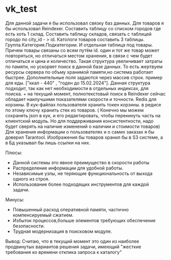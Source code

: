 # vk_test
 Для данной задачи я бы использовал связку баз данных.
 Для товаров я бы использовал Reindexer.
 Составить таблицу со списком городов где есть хоть 1 склад. 
 Составить таблицу складов, связать с таблицей городо по city_id - > id.
 Катологи товаров составить 3 таблицы. Группа.Категория.Подкатегории.  И отдельная таблица под товары. Причем товары связаны со всем путём id. один и тот же товар может повторяться, но отличаться местом хранения, в связи с чем будет отличаться и цена и количество. Такая структура увеличивает затраты по памяти, но ускоряет поиск в данной базе данных. То есть жертвуем ресурсы сервера по объму  хранимой памяти,но система работает быстрее.
 Дополнительные поля задаются через массив строк. пример для еды. ["ккал - 440" , "годен до 15.02.2024"]. Данная структура подходит, так как нет необходимости в отдельных индексах, для поиска. + на текущий момент, полнотекстовый поиск в Reindexer сейчас обладает наилучшими показателями скорости и точности.
 Redis для корзины. В кук-файлах пользователя хранить токен корзины. в редисе по этому ключу хранить стек из товаров. ( Конечно мы можем сохранять json в кук, и его редактировать, чтобы перекинуть часть на клиентский модуль. Но для поддерживания консистентности, надо будет сверять на наличие изменений о наличии и стоимости товаров)
 Для хранения информации о пользователях и о самих заказах я бы доверил Tarantool. Изображения бы товаров хранил бы в S3 системе, а в Бд указывал бы лишь ссылки на них.
 
 
 Плюсы:
 + Данной системы это явное преимущество в скорости работы
 + Распределение информации для удобной работы.
 + Независимые узлы, не теряющие функциональность от выхода одного из строя.
 + Использование более подходящих инструментов для каждой задачи.


 Минусы:
 - Повышенный расход оперативной памяти, частично компенсируемый сжатием.
 - Избыток процессов,больше элементов требующих обеспечение безопасности.
 - Трудная модернизация в поисковом модуле.
 
 
 Вывод: 
 Считаю, что в текущий момент это один из наиболее продвинутых вариантов решения задачи, имеющий "жесткие требования ко времени отклика запроса к каталогу"
